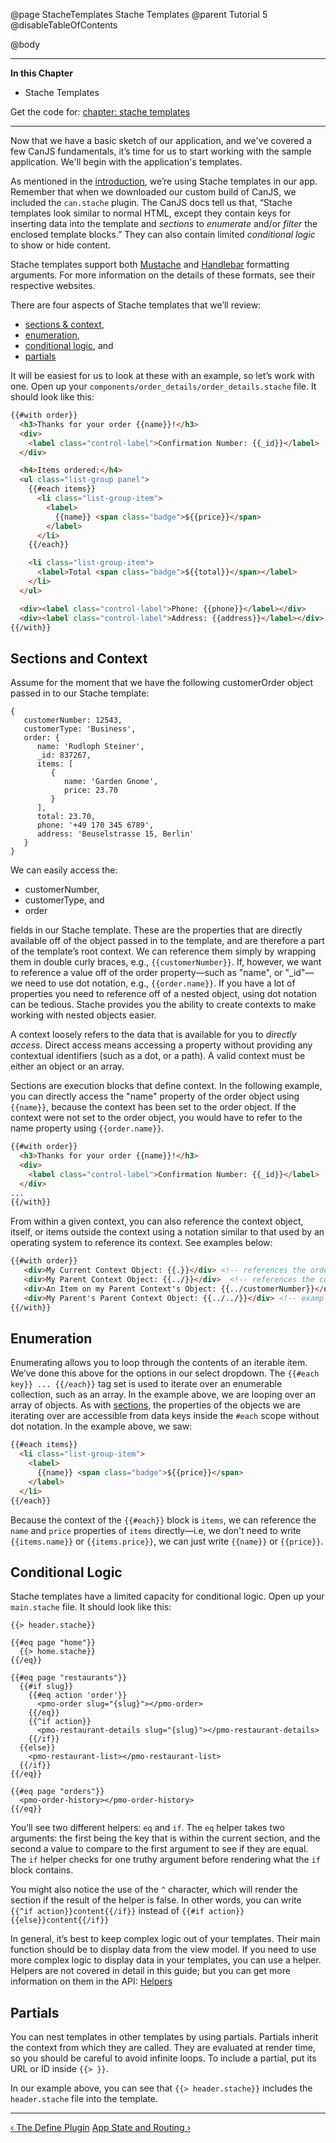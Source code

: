 @page StacheTemplates Stache Templates
@parent Tutorial 5
@disableTableOfContents

@body

<div class="getting-started">

- - - -
**In this Chapter**
 - Stache Templates

Get the code for: [chapter: stache templates](https://github.com/canjs/canjs/blob/minor/guides/examples/PlaceMyOrder/ch-2_canjs-getting-started.zip?raw=true)

- - -

Now that we have a basic sketch of our application, and we've covered a few CanJS fundamentals,
it’s time for us to start working with the sample application. We'll begin with the
application's templates.

As mentioned in the [introduction](/guides/Tutorial.html), we’re using Stache templates in
our app. Remember that when we downloaded our custom build of CanJS, we
included the `can.stache` plugin. The CanJS docs tell us that,
“Stache templates look similar to normal HTML, except they contain keys for
inserting data into the template and *sections* to *enumerate* and/or *filter*
the enclosed template blocks.” They can also contain limited *conditional
logic* to show or hide content.

Stache templates support both [Mustache](https://github.com/janl/mustache.js/)
and [Handlebar](http://handlebarsjs.com/) formatting arguments. For more
information on the details of these formats, see their respective websites.

There are four aspects of Stache templates that we’ll review:

- [sections & context](#context),
- [enumeration](#enumeration),
- [conditional logic](#conditionallogic), and
- [partials](#partials)

It will be easiest for us to look at these with an example, so let’s work with
one. Open up your `components/order_details/order_details.stache` file.
It should look like this:


```html
{{#with order}}
  <h3>Thanks for your order {{name}}!</h3>
  <div>
  	<label class="control-label">Confirmation Number: {{_id}}</label>
  </div>

  <h4>Items ordered:</h4>
  <ul class="list-group panel">
    {{#each items}}
      <li class="list-group-item">
        <label>
          {{name}} <span class="badge">${{price}}</span>
        </label>
      </li>
    {{/each}}

    <li class="list-group-item">
      <label>Total <span class="badge">${{total}}</span></label>
    </li>
  </ul>

  <div><label class="control-label">Phone: {{phone}}</label></div>
  <div><label class="control-label">Address: {{address}}</label></div>
{{/with}}
```

<a name="context"></a>
## Sections and Context
Assume for the moment that we have the following customerOrder object passed in to our Stache template:

```
{
   customerNumber: 12543,
   customerType: 'Business',
   order: {
      name: 'Rudloph Steiner',
      _id: 837267,
      items: [
         {
            name: 'Garden Gnome',
            price: 23.70
         }
      ],
      total: 23.70,
      phone: '+49 170 345 6789',
      address: 'Beuselstrasse 15, Berlin'
   }
}
```
We can easily access the:

- customerNumber,
- customerType, and
- order

fields in our Stache template. These are the properties that are 
directly available off of the object passed in to the template, and are therefore
a part of the template’s root context. We can reference them simply by wrapping
them in double curly braces, e.g., `{{customerNumber}}`. If, however, we 
want to reference a value off of the order property&mdash;such as "name", or "_id"&mdash;we 
need to use dot notation, e.g., `{{order.name}}`. If you have a lot of properties
you need to reference off of a nested object, using dot notation can be tedious. 
Stache provides you the ability to create contexts to make working with nested objects
easier.

A context loosely refers to the data that is available for you to 
_directly access_. Direct access means accessing a property without
providing any contextual identifiers (such as a dot, or a path). A valid context must be 
either an object or an array. 

Sections are execution blocks that define context. In the following example, 
you can directly access the "name" property of the order object using `{{name}}`, because the context 
has been set to the order object. If the context were not set to the order object, you would have to 
refer to the name property using `{{order.name}}`.

```html
{{#with order}}
  <h3>Thanks for your order {{name}}!</h3>
  <div>
  	<label class="control-label">Confirmation Number: {{_id}}</label>
  </div>
...
{{/with}}
```

From within a given context, you can also reference the context object, itself, or items outside the
context using a notation similar to that used by an operating system to reference its context. 
See examples below:

```html
{{#with order}}
   <div>My Current Context Object: {{.}}</div> <!-- references the order object-->
   <div>My Parent Context Object: {{../}}</div>  <!-- references the customerOrder object--> 
   <div>An Item on my Parent Context's Object: {{../customerNumber}}</div>
   <div>My Parent's Parent Context Object: {{../../}}</div> <!-- example of how you might access the parent of a parent -->
{{/with}}
```

<a name="enumeration"></a>
## Enumeration
Enumerating allows you to loop through the contents of an iterable item. We’ve done this above for
the options in our select dropdown. The `{{#each key}} ... {{/each}}` tag set
is used to iterate over an enumerable collection, such as an array. In the
example above, we are looping over an array of objects. As with [sections](#sections),
the properties of the objects we are iterating over are accessible
from data keys inside the `#each` scope without dot notation. In the example
above, we saw:

```html
{{#each items}}
  <li class="list-group-item">
	<label>
	  {{name}} <span class="badge">${{price}}</span>
	</label>
  </li>
{{/each}}
```

Because the context of the `{{#each}}` block is `items`, we can reference
the `name` and `price` properties of `items` directly&mdash;i.e, we don't need to
write `{{items.name}}` or `{{items.price}}`, we can just write `{{name}}` or `{{price}}`.

<a name="conditionallogic"></a>
## Conditional Logic
Stache templates have a limited capacity for conditional logic. Open up your
`main.stache` file. It should look like this:

```
{{> header.stache}}

{{#eq page "home"}}
  {{> home.stache}}
{{/eq}}

{{#eq page "restaurants"}}
  {{#if slug}}
    {{#eq action 'order'}}
      <pmo-order slug="{slug}"></pmo-order>
    {{/eq}}
    {{^if action}}
      <pmo-restaurant-details slug="{slug}"></pmo-restaurant-details>
    {{/if}}
  {{else}}
    <pmo-restaurant-list></pmo-restaurant-list>
  {{/if}}
{{/eq}}

{{#eq page "orders"}}
  <pmo-order-history></pmo-order-history>
{{/eq}}
```

You’ll see two different helpers: `eq` and `if`. The `eq` helper takes two
arguments: the first being the key that is within the current section, and
the second a value to compare to the first argument to see if they are equal.
The `if` helper checks for one truthy argument before rendering what the
`if` block contains.

You might also notice the use of the `^` character, which will render the
section if the result of the helper is false. In other words, you can write
`{{^if action}}content{{/if}}` instead of `{{#if action}}{{else}}content{{/if}}`

In general, it’s best to keep complex logic out of your templates. Their main function
should be to display data from the view model. If you need to use more complex logic 
to display data in your templates, you can use a helper. Helpers are not covered in detail 
in this guide; but you can get more information on them in the API: [Helpers](../docs/can.Component.prototype.helpers.html)

<a name="partials"></a>
## Partials
You can nest templates in other templates by using partials. Partials inherit
the context from which they are called. They are evaluated at render time, so you
should be careful to avoid infinite loops. To include a partial, put its URL or
ID inside `{{> }}`.

In our example above, you can see that `{{> header.stache}}` includes the
`header.stache` file into the template.

- - -

<span class="pull-left">[&lsaquo; The Define Plugin](TheDefinePlugin.html)</span>
<span class="pull-right">[App State and Routing &rsaquo;](AppStateAndRouting.html)</span>

</div>
